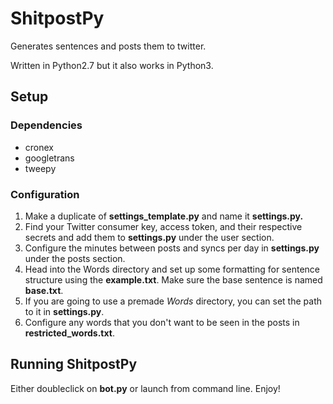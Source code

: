 # ShitpostPy
Generates sentences and posts them to twitter.

Written in Python2.7 but it also works in Python3.


## Setup

### Dependencies
* cronex
* googletrans
* tweepy

### Configuration
1. Make a duplicate of **settings_template.py** and name it **settings.py.**
2. Find your Twitter consumer key, access token, and their respective secrets and add them to **settings.py** under the user section.
3. Configure the minutes between posts and syncs per day in **settings.py** under the posts section.
4. Head into the Words directory and set up some formatting for sentence structure using the **example.txt**. Make sure the base sentence is named **base.txt**.
5. If you are going to use a premade *Words* directory, you can set the path to it in **settings.py**.
6. Configure any words that you don't want to be seen in the posts in **restricted_words.txt**.


## Running ShitpostPy
Either doubleclick on **bot.py** or launch from command line. Enjoy!